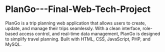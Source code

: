 # PlanGo---Final-Web-Tech-Project
PlanGo is a trip planning web application that allows users to create, update, and manage their trips seamlessly. With a clean interface, role-based access control, and real-time data management, PlanGo is designed to simplify travel planning. Built with HTML, CSS, JavaScript, PHP, and MySQL. 
